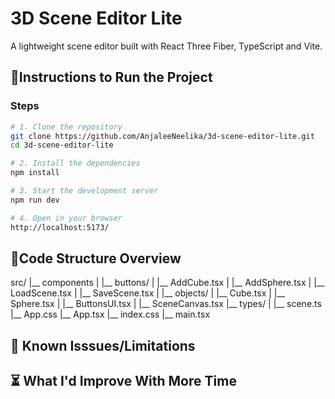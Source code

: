 # 3D Scene Editor Lite

A lightweight scene editor built with React Three Fiber, TypeScript and Vite.

## 🚀Instructions to Run the Project

### Steps

```bash
# 1. Clone the repository
git clone https://github.com/AnjaleeNeelika/3d-scene-editor-lite.git
cd 3d-scene-editor-lite

# 2. Install the dependencies
npm install

# 3. Start the development server
npm run dev

# 4. Open in your browser
http://localhost:5173/
```

## 📁Code Structure Overview

src/
 |__ components
 |  |__ buttons/
 |      |__ AddCube.tsx
 |      |__ AddSphere.tsx
 |      |__ LoadScene.tsx
 |      |__ SaveScene.tsx
 |  |__ objects/
 |      |__ Cube.tsx
 |      |__ Sphere.tsx
 |  |__ ButtonsUI.tsx
 |  |__ SceneCanvas.tsx
 |__ types/
 |  |__ scene.ts
 |__ App.css
 |__ App.tsx
 |__ index.css
 |__ main.tsx


## 🐛 Known Isssues/Limitations


## ⏳ What I'd Improve With More Time

